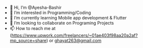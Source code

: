 - 👋 Hi, I’m @Ayesha-Bashir
- 👀 I’m interested in Programming/Coding
- 🌱 I’m currently learning Mobile app development & Flutter
- 💞️ I’m looking to collaborate on Programing Projects
- 📫 How to reach me at (https://www.upwork.com/freelancers/~01ae403f98aa20a2af?mp_source=share) or ghayat263@gmail.com

<!---
Ayesha-Bashir/Ayesha-Bashir it's a ✨ special ✨ repository because its `README.md` (this file) appears on my GitHub profile.
--->
